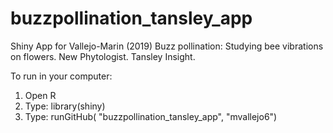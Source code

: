 # buzzpollination_tansley_app
Shiny App for Vallejo-Marin (2019) Buzz pollination: Studying bee vibrations on flowers. New Phytologist. Tansley Insight.

To run in your computer:

1) Open R
2) Type: library(shiny)
3) Type: runGitHub( "buzzpollination_tansley_app", "mvallejo6") 
